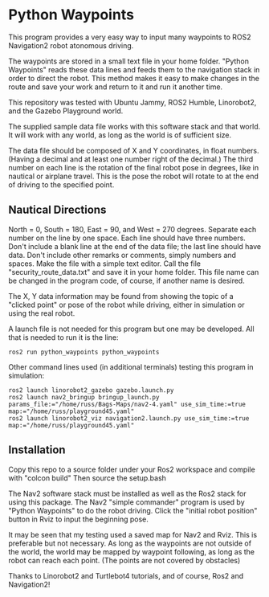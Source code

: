 # Python Waypoints

This program provides a very easy way to input many waypoints to ROS2 Navigation2 robot atonomous driving.

The waypoints are stored in a small text file in your home folder. "Python Waypoints" reads these data lines and feeds them to the navigation stack in order to direct the robot. This method makes it easy to make changes in the route and save your work and return to it and run it another time.

This repository was tested with Ubuntu Jammy, ROS2 Humble, Linorobot2, and the Gazebo Playground world.

The supplied sample data file works with this software stack and that world. It will work with any world, as long as the world is of sufficient size.

The data file should be composed of X and Y coordinates, in float numbers. (Having a decimal and at least one number right of the decimal.) The third number on each line is the rotation of the final robot pose in degrees, like in nautical or airplane travel. This is the pose the robot will rotate to at the end of driving to the specified point.

## Nautical Directions

North = 0, South = 180, East = 90, and West = 270 degrees. Separate each number on the line by one space. Each line should have three numbers. Don't include a blank line at the end of the data file; the last line should have data. Don't include other remarks or comments, simply numbers and spaces. Make the file with a simple text editor. Call the file "security_route_data.txt" and save it in your home folder. This file name can be changed in the program code, of course, if another name is desired.

The X, Y data information may be found from showing the topic of a "clicked point" or pose of the robot while driving, either in simulation or using the real robot.

A launch file is not needed for this program but one may be developed. All that is needed to run it is the line:

    ros2 run python_waypoints python_waypoints

Other command lines used (in additional terminals) testing this program in simulation:

    ros2 launch linorobot2_gazebo gazebo.launch.py
    ros2 launch nav2_bringup bringup_launch.py params_file:="/home/russ/Bags-Maps/nav2-4.yaml" use_sim_time:=true map:="/home/russ/playground45.yaml"
    ros2 launch linorobot2_viz navigation2.launch.py use_sim_time:=true map:="/home/russ/playground45.yaml"

## Installation

Copy this repo to a source folder under your Ros2 workspace and compile with "colcon build" Then source the setup.bash

The Nav2 software stack must be installed as well as the Ros2 stack for using this package. The Nav2 "simple commander" program is used by "Python Waypoints" to do the robot driving. Click the "initial robot position" button in Rviz to input the beginning pose.

It may be seen that my testing used a saved map for Nav2 and Rviz. This is preferable but not necessary. As long as the waypoints are not outside of the world, the world may be mapped by waypoint following, as long as the robot can reach each point. (The points are not covered by obstacles)

Thanks to Linorobot2 and Turtlebot4 tutorials, and of course, Ros2 and Navigation2!


